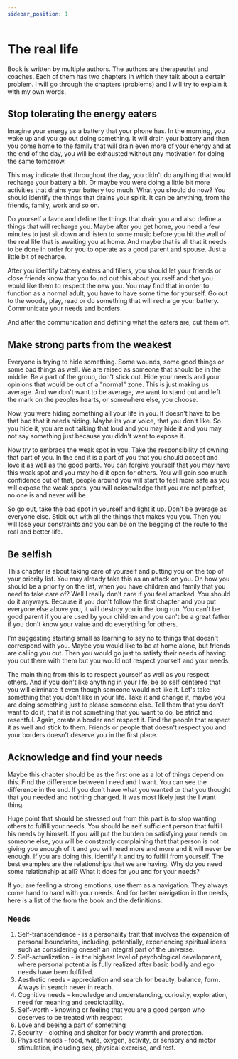 ```yaml
---
sidebar_position: 1
---
```


# The real life

Book is written by multiple authors. The authors are therapeutist and coaches.
Each of them has two chapters in which they talk about a certain problem.
I will go through the chapters (problems) and I will try to explain it with my own words.

## Stop tolerating the energy eaters

Imagine your energy as a battery that your phone has.
In the morning, you wake up and you go out doing something. It will drain your battery and then you 
come home to the family that will drain even more of your energy and at the end of the day, you will 
be exhausted without any motivation for doing the same tomorrow. 

This may indicate that throughout the day, you didn't do anything that would recharge your battery a bit.
Or maybe you were doing a little bit more activities that drains your battery too much. 
What you should do now? You should identify the things that drains your spirit. 
It can be anything, from the friends, family, work and so on. 

Do yourself a favor and define the things that drain you and also define a things that will recharge you.
Maybe after you get home, you need a few minutes to just sit down and listen to some music before you 
hit the wall of the real life that is awaiting you at home. And maybe that is all that it needs to 
be done in order for you to operate as a good parent and spouse. Just a little bit of recharge.

After you identify battery eaters and fillers, you should let your friends or close friends know that you
found out this about yourself and that you would like them to respect the new you.
You may find that in order to function as a normal adult, you have to have some time for yourself.
Go out to the woods, play, read or do something that will recharge your battery. 
Communicate your needs and borders.

And after the communication and defining what the eaters are, cut them off.


## Make strong parts from the weakest

Everyone is trying to hide something. Some wounds, some good things or some bad things as well.
We are raised as someone that should be in the middle. Be a part of the group, don't stick out.
Hide your needs and your opinions that would be out of a "normal" zone. This is just making us 
average. And we don't want to be average, we want to stand out and left the mark on the peoples hearts,
or somewhere else, you choose. 

Now, you were hiding something all your life in you. It doesn't have to be that bad that it needs hiding.
Maybe its your voice, that you don't like. So you hide it, you are not talking that loud and you may hide it
and you may not say something just because you didn't want to expose it.

Now try to embrace the weak spot in you. Take the responsibility of owning that part of you.
In the end it is a part of you that you should accept and love it as well as the good parts.
You can forgive yourself that you may have this weak spot and you may hold it open for others.
You will gain soo much confidence out of that, people around you will start to feel more safe as you
will expose the weak spots, you will acknowledge that you are not perfect, no one is and never will be.

So go out, take the bad spot in yourself and light it up. Don't be average as everyone else.
Stick out with all the things that makes you you. Then you will lose your constraints and you can 
be on the begging of the route to the real and better life.


## Be selfish

This chapter is about taking care of yourself and putting you on the top of your priority list.
You may already take this as an attack on you. On how you should be a priority on the list, when
you have children and family that you need to take care of? Well I really don't care if you feel attacked.
You should do it anyways. Because if you don't follow the first chapter and you put everyone else 
above you, it will destroy you in the long run. You can't be good parent if you are used by 
your children and you can't be a great father if you don't know your value and do everything for others.

I'm suggesting starting small as learning to say no to things that doesn't 
correspond with you. Maybe you would like to be at home alone, but friends are calling you out.
Then you would go just to satisfy their needs of having you out there with them but you would not 
respect yourself and your needs. 

The main thing from this is to respect yourself as well as you respect others. And if you don't like anything 
in your life, be so self centered that you will eliminate it even though someone would not like it.
Let's take something that you don't like in your life. Take it and change it, maybe you are doing something 
just to please someone else. Tell them that you don't want to do it, that it is not something that you want to do, 
be strict and resentful. Again, create a border and respect it. Find the people that respect it as well and 
stick to them. Friends or people that doesn't respect you and your borders doesn't deserve you in the first place.

## Acknowledge and find your needs

Maybe this chapter should be as the first one as a lot of things depend on this. 
Find the difference between I need and I want. You can see the difference in the end.
If you don't have what you wanted or that you thought that you needed and nothing changed.
It was most likely just the I want thing.

Huge point that should be stressed out from this part is to stop wanting others to fulfill your needs.
You should be self sufficient person that fulfill his needs by himself. If you will put the burden 
on satisfying your needs on someone else, you will be constantly complaining that that person is 
not giving you enough of it and you will need more and more and it will never be enough.
If you are doing this, identify it and try to fulfill from yourself. The best examples are the relationships 
that we are having. Why do you need some relationship at all? What it does for you and for your needs? 

If you are feeling a strong emotions, use them as a navigation. They always come hand to hand with your needs.
And for better navigation in the needs, here is a list of the from the book and the definitions:

### Needs

1. Self-transcendence - is a personality trait that involves the expansion of personal boundaries, including, potentially, 
    experiencing spiritual ideas such as considering oneself an integral part of the universe.
2. Self-actualization -  is the highest level of psychological development, where personal potential 
    is fully realized after basic bodily and ego needs have been fulfilled.
3. Aesthetic needs - appreciation and search for beauty, balance, form. Always in search never in reach.
4. Cognitive needs - knowledge and understanding, curiosity, exploration, need for meaning and predictability.
5. Self-worth - knowing or feeling that you are a good person who deserves to be treated with respect
6. Love and beeing a part of something
7. Security - clothing and shelter for body warmth and protection.
8. Physical needs - food, wate, oxygen, activity, or sensory and motor stimulation, including sex, physical exercise, and rest.
